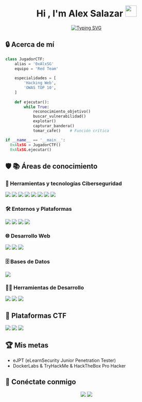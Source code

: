 <h1 align="center">Hi , I'm Alex Salazar <img src="https://media.giphy.com/media/hvRJCLFzcasrR4ia7z/giphy.gif" width="35"></h1>
<p align="center">
  <a href="https://git.io/typing-svg"><img src="https://readme-typing-svg.demolab.com?font=Fira+Code&weight=500&size=22&duration=4000&pause=1000&color=22F74B&center=true&width=600&lines=Ethical+Hacker;Cybersecurity+Pentester;CTF+Player" alt="Typing SVG" /></a>
</p>

## 🔒 Acerca de mí
```python
class JugadorCTF:
    alias = '0xAlxSG'
    equipo = 'Red Team'  
    
    especialidades = [    
        'Hacking Web',
        'OWAS TOP 10',
    ]
    
    def ejecutar(): 
        while True:
            reconocimiento_objetivo()
            buscar_vulnerabilidad()
            explotar()
            capturar_bandera()
            tomar_cafe()    # Función crítica

if __name__ == '__main__':
  0xAlxSG = JugadorCTF()
  0xAlxSG.ejecutar()
```
## 🛡️ 📚 Áreas de conocimiento

### 🔧 Herramientas y tecnologías Ciberseguridad
<p align="left">
  <img src="https://img.shields.io/badge/Kali_Linux-557C94?style=for-the-badge&logo=kali-linux&logoColor=white" />
  <img src="https://img.shields.io/badge/OWASP%20Top%2010-000000?style=for-the-badge&logo=OWASP&logoColor=white" />
  <img src="https://img.shields.io/badge/Nmap-%230A0A0A.svg?style=for-the-badge&logo=Nmap&logoColor=white" />
  <img src="https://img.shields.io/badge/metasploit-%2312100E.svg?style=for-the-badge&logo=metasploit&logoColor=white" />
  <img src="https://img.shields.io/badge/Burp_Suite-FF6F00?style=for-the-badge&logo=burpsuite&logoColor=white" />
  <img src="https://img.shields.io/badge/Sqlmap-FF6C37?style=for-the-badge&logo=security&logoColor=white" />
  <img src="https://img.shields.io/badge/Hydra-FF6C37?style=for-the-badge&logo=security&logoColor=white" />
  <img src="https://img.shields.io/badge/John_The_Ripper-FF6C37?style=for-the-badge&logo=security&logoColor=white" />
</p>

### 🛠️ Entornos y Plataformas
<p align="left">
  <img src="https://img.shields.io/badge/Linux-FCC624?style=for-the-badge&logo=linux&logoColor=black" />
  <img src="https://img.shields.io/badge/Windows-0078D6?style=for-the-badge&logo=windows&logoColor=white" />
  <img src="https://img.shields.io/badge/Docker-2496ED?style=for-the-badge&logo=docker&logoColor=white" />
  <img src="https://img.shields.io/badge/GitHub-%23121011.svg?style=for-the-badge&logo=github&logoColor=white" />
</p>

### 🌐 Desarrollo Web
<p align="left">
  <img src="https://img.shields.io/badge/HTML5-E34F26?style=for-the-badge&logo=html5&logoColor=white" />
  <img src="https://img.shields.io/badge/CSS3-1572B6?style=for-the-badge&logo=css3&logoColor=white" />
  <img src="https://img.shields.io/badge/Bootstrap-563D7C?style=for-the-badge&logo=bootstrap&logoColor=white" />
</p>

### 🗄️ Bases de Datos
<p align="left">
  <img src="https://img.shields.io/badge/MySQL-005C84?style=for-the-badge&logo=mysql&logoColor=white" />
</p>

### 👨‍💻 Herramientas de Desarrollo
<p align="left">
  <img src="https://img.shields.io/badge/Neovim-%2357A143.svg?&style=for-the-badge&logo=neovim&logoColor=white" />
  <img src="https://img.shields.io/badge/Visual%20Studio%20Code-0078d7.svg?style=for-the-badge&logo=visual-studio-code&logoColor=white" />
  <img src="https://img.shields.io/badge/git-%23F05033.svg?style=for-the-badge&logo=git&logoColor=white" />
</p>

## 🚀 Plataformas CTF
<p align="center">

  <a href="https://dockerlabs.es/usuarios/[tu-usuario]"><img src="https://img.shields.io/badge/DockerLabs-2496ED?style=for-the-badge&logo=docker&logoColor=white" /></a>
  <a href="[Tu perfil TryHackMe]"><img src="https://img.shields.io/badge/TryHackMe-212C42?style=for-the-badge&logo=TryHackMe&logoColor=white" /></a>
  <a href="[Tu perfil HTB]"><img src="https://img.shields.io/badge/Hack_The_Box-111927?style=for-the-badge&logo=Hack-The-Box&logoColor=9FEF00" /></a>
  
</p>

## 🏆 Mis metas
- eJPT (eLearnSecurity Junior Penetration Tester)
- DockerLabs & TryHackMe & HackTheBox Pro Hacker

## 🔗 Conéctate conmigo
<p align="center">
  <a href="https://www.linkedin.com/in/0xAlxSG"><img src="https://img.shields.io/badge/LinkedIn-0077B5?style=for-the-badge&logo=linkedin&logoColor=white" /></a>
  <a href="mailto:[friedichweymer@gmail.com]"><img src="https://img.shields.io/badge/Gmail-D14836?style=for-the-badge&logo=gmail&logoColor=white" /></a>
</p>

